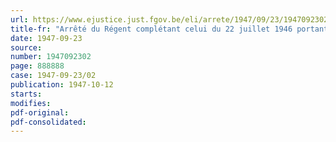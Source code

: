 ```yaml
---
url: https://www.ejustice.just.fgov.be/eli/arrete/1947/09/23/1947092302/justel
title-fr: "Arrêté du Régent complétant celui du 22 juillet 1946 portant fixation du cadre organique et des barèmes du personnel (abrogé par AR 09-10-1950, art. 12)"
date: 1947-09-23
source:
number: 1947092302
page: 888888
case: 1947-09-23/02
publication: 1947-10-12
starts:
modifies:
pdf-original:
pdf-consolidated:
---
```


